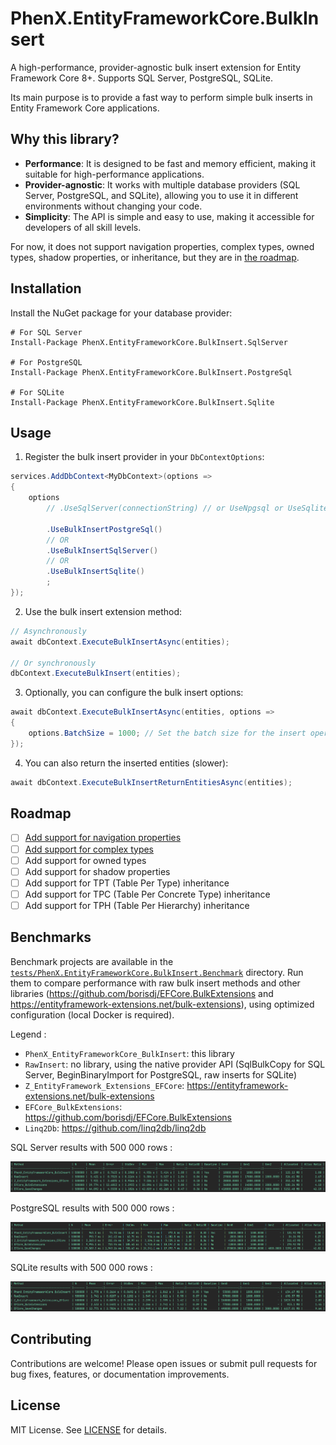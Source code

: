 # PhenX.EntityFrameworkCore.BulkInsert

A high-performance, provider-agnostic bulk insert extension for Entity Framework Core 8+. Supports SQL Server, PostgreSQL, SQLite.

Its main purpose is to provide a fast way to perform simple bulk inserts in Entity Framework Core applications.

## Why this library?

- **Performance**: It is designed to be fast and memory efficient, making it suitable for high-performance applications.
- **Provider-agnostic**: It works with multiple database providers (SQL Server, PostgreSQL, and SQLite), allowing you to use it in different environments without changing your code.
- **Simplicity**: The API is simple and easy to use, making it accessible for developers of all skill levels.

For now, it does not support navigation properties, complex types, owned types, shadow properties, or inheritance,
but they are in [the roadmap](#roadmap).

## Installation

Install the NuGet package for your database provider:

```shell
# For SQL Server
Install-Package PhenX.EntityFrameworkCore.BulkInsert.SqlServer

# For PostgreSQL
Install-Package PhenX.EntityFrameworkCore.BulkInsert.PostgreSql

# For SQLite
Install-Package PhenX.EntityFrameworkCore.BulkInsert.Sqlite
```

## Usage

1. Register the bulk insert provider in your `DbContextOptions`:

```csharp
services.AddDbContext<MyDbContext>(options =>
{
    options
        // .UseSqlServer(connectionString) // or UseNpgsql or UseSqlite, as appropriate

        .UseBulkInsertPostgreSql()
        // OR
        .UseBulkInsertSqlServer()
        // OR
        .UseBulkInsertSqlite()
        ;
});
```

2. Use the bulk insert extension method:

```csharp
// Asynchronously
await dbContext.ExecuteBulkInsertAsync(entities);

// Or synchronously
dbContext.ExecuteBulkInsert(entities);
```

3. Optionally, you can configure the bulk insert options:

```csharp
await dbContext.ExecuteBulkInsertAsync(entities, options =>
{
    options.BatchSize = 1000; // Set the batch size for the insert operation, the default value is different for each provider
});
```

4. You can also return the inserted entities (slower):

```csharp
await dbContext.ExecuteBulkInsertReturnEntitiesAsync(entities);
```

## Roadmap

- [ ] [Add support for navigation properties](https://github.com/PhenX/PhenX.EntityFrameworkCore.BulkInsert/issues/2)
- [ ] [Add support for complex types](https://github.com/PhenX/PhenX.EntityFrameworkCore.BulkInsert/issues/3)
- [ ] Add support for owned types
- [ ] Add support for shadow properties
- [ ] Add support for TPT (Table Per Type) inheritance
- [ ] Add support for TPC (Table Per Concrete Type) inheritance
- [ ] Add support for TPH (Table Per Hierarchy) inheritance

## Benchmarks

Benchmark projects are available in the [`tests/PhenX.EntityFrameworkCore.BulkInsert.Benchmark`](tests/PhenX.EntityFrameworkCore.BulkInsert.Benchmark/LibComparator.cs) directory.
Run them to compare performance with raw bulk insert methods and other libraries (https://github.com/borisdj/EFCore.BulkExtensions
and https://entityframework-extensions.net/bulk-extensions), using optimized configuration (local Docker is required).

Legend :
 * `PhenX_EntityFrameworkCore_BulkInsert`: this library
 * `RawInsert`: no library, using the native provider API (SqlBulkCopy for SQL Server, BeginBinaryImport for PostgreSQL, raw inserts for SQLite)
 * `Z_EntityFramework_Extensions_EFCore`: https://entityframework-extensions.net/bulk-extensions
 * `EFCore_BulkExtensions`: https://github.com/borisdj/EFCore.BulkExtensions
 * `Linq2Db`: https://github.com/linq2db/linq2db

SQL Server results with 500 000 rows :

![bench-sqlserver.png](https://raw.githubusercontent.com/PhenX/PhenX.EntityFrameworkCore.BulkInsert/refs/heads/master/images/bench-sqlserver.png)

PostgreSQL results with 500 000 rows :

![bench-postgresql.png](https://raw.githubusercontent.com/PhenX/PhenX.EntityFrameworkCore.BulkInsert/refs/heads/master/images/bench-postgresql.png)

SQLite results with 500 000 rows :

![bench-sqlite.png](https://raw.githubusercontent.com/PhenX/PhenX.EntityFrameworkCore.BulkInsert/refs/heads/master/images/bench-sqlite.png)

## Contributing

Contributions are welcome! Please open issues or submit pull requests for bug fixes, features, or documentation improvements.

## License

MIT License. See [LICENSE](LICENSE) for details.
